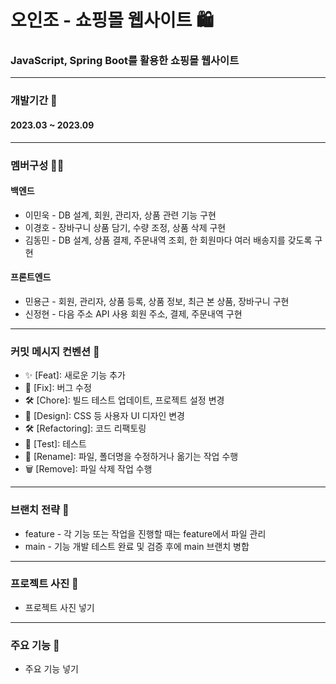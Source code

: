 # 오인조 - 쇼핑몰 웹사이트 🛍️
### JavaScript, Spring Boot를 활용한 쇼핑몰 웹사이트
---
### 개발기간 📅
#### 2023.03 ~ 2023.09
---
### 멤버구성 👨‍💻
#### 백엔드
- 이민욱 - DB 설계, 회원, 관리자, 상품 관련 기능 구현 
- 이경호 - 장바구니 상품 담기, 수량 조정, 상품 삭제 구현
- 김동민 - DB 설계, 상품 결제, 주문내역 조회, 한 회원마다 여러 배송지를 갖도록 구현
#### 프론트엔드
- 민용근 - 회원, 관리자, 상품 등록, 상품 정보, 최근 본 상품, 장바구니 구현
- 신정현 - 다음 주소 API 사용 회원 주소, 결제, 주문내역 구현
---
### 커밋 메시지 컨벤션 📝
- ✨ [Feat]: 새로운 기능 추가
- 🐛 [Fix]: 버그 수정
- 🛠 [Chore]: 빌드 테스트 업데이트, 프로젝트 설정 변경
- 🎨 [Design]: CSS 등 사용자 UI 디자인 변경
- 🛠 [Refactoring]: 코드 리팩토링
- 🧪 [Test]: 테스트
- 🔄 [Rename]: 파일, 폴더명을 수정하거나 옮기는 작업 수행
- 🗑 [Remove]: 파일 삭제 작업 수행
---
### 브랜치 전략 🌿
- feature - 각 기능 또는 작업을 진행할 때는 feature에서 파일 관리
- main - 기능 개발 테스트 완료 및 검증 후에 main 브랜치 병합
---
### 프로젝트 사진 📸
- 프로젝트 사진 넣기
---
### 주요 기능 🚀
- 주요 기능 넣기

